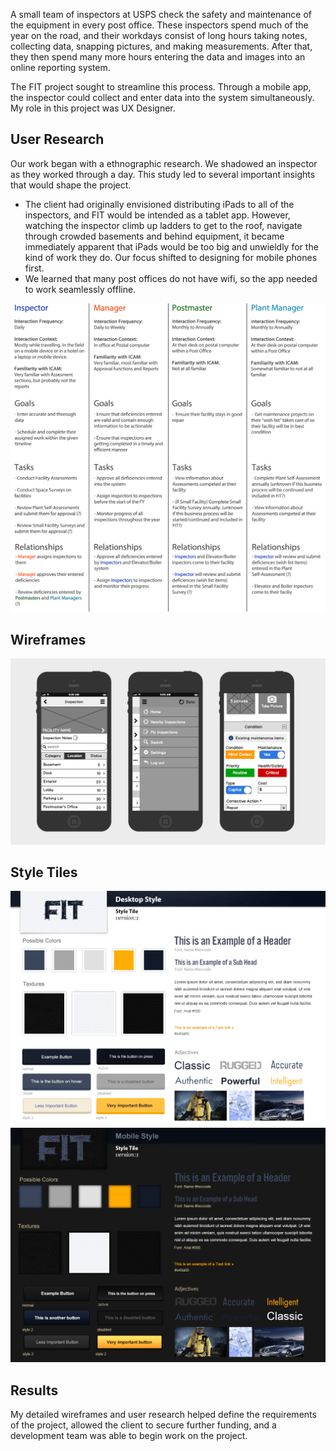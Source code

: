 
A small team of inspectors at USPS check the safety and maintenance of the equipment in every post office. These inspectors spend much of the year on the road, and their workdays consist of long hours taking notes, collecting data, snapping pictures, and making measurements. After that, they then spend many more hours entering the data and images into an online reporting system.

The FIT project sought to streamline this process. Through a mobile app, the inspector could collect and enter data into the system simultaneously. My role in this project was UX Designer.

## User Research

Our work began with a ethnographic research. We shadowed an inspector as they worked through a day. This study led to several important insights that would shape the project.

* The client had originally envisioned distributing iPads to all of the inspectors, and FIT would be intended as a tablet app. However, watching the inspector climb up ladders to get to the roof, navigate through crowded basements and behind equipment, it became immediately apparent that iPads would be too big and unwieldly for the kind of work they do. Our focus shifted to designing for mobile phones first.
* We learned that many post offices do not have wifi, so the app needed to work seamlessly offline.

![User types](/img/fit/user-table.png)

## Wireframes

![Wireframe sample](/img/fit/wireframes-phone.jpg)


## Style Tiles

![Style tile light theme](/img/fit/styletile_light.png)
![Style tile dark theme](/img/fit/styletile_dark.png)

## Results

My detailed wireframes and user research helped define the requirements of the project, allowed the client to secure further funding, and a development team was able to begin work on the project.